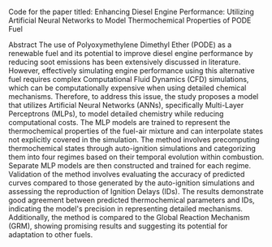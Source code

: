 Code for the paper titled: Enhancing Diesel Engine Performance: Utilizing Artificial Neural Networks to Model Thermochemical Properties of PODE Fuel

Abstract
The use of Polyoxymethylene Dimethyl Ether (PODE) as a renewable fuel and its potential to improve diesel engine performance by reducing soot emissions has been extensively discussed in literature. However, effectively simulating engine performance using this alternative fuel requires complex Computational Fluid Dynamics (CFD) simulations, which can be computationally expensive when using detailed chemical mechanisms. Therefore, to address this issue, the study proposes a model that utilizes Artificial Neural Networks (ANNs), specifically Multi-Layer Perceptrons (MLPs), to model detailed chemistry while reducing computational costs. The MLP models are trained to represent the thermochemical properties of the fuel-air mixture and can interpolate states not explicitly covered in the simulation. The method involves precomputing thermochemical states through auto-ignition simulations and categorizing them into four regimes based on their temporal evolution within combustion. Separate MLP models are then constructed and trained for each regime. Validation of the method involves evaluating the accuracy of predicted curves compared to those generated by the auto-ignition simulations and assessing the reproduction of Ignition Delays (IDs). The results demonstrate good agreement between predicted thermochemical parameters and IDs, indicating the model's precision in representing detailed mechanisms. Additionally, the method is compared to the Global Reaction Mechanism (GRM), showing promising results and suggesting its potential for adaptation to other fuels.
